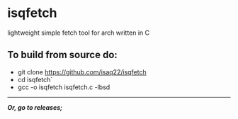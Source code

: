 # isqfetch
lightweight simple fetch tool for arch written in C

## To build from source do: 

* git clone https://github.com/isaq22/isqfetch
* cd isqfetch`
* gcc -o isqfetch isqfetch.c -lbsd
***
**_**Or, go to releases;**_**
